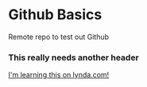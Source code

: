Github Basics
=============

Remote repo to test out Github

### This really needs another header

[I'm learning this on lynda.com!](http://www.lynda.com)
